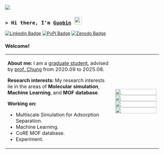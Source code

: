 ![](https://komarev.com/ghpvc/?username=sxm13)
### <samp>&gt; Hi there, I'm [Guobin](https://sxm13.github.io/GuobinZhao.github.io/) <img src="https://media.giphy.com/media/hvRJCLFzcasrR4ia7z/giphy.gif" width="25"> </samp>
[![Linkedin Badge](https://img.shields.io/badge/-LinkedIn-0e76a8?style=flat-square&logo=Linkedin&logoColor=white)](https://www.linkedin.com/in/guobin-zhao-427818256/)
[![PyPI Badge](https://img.shields.io/badge/PyPI-Guobin%20Zhao-3775A9?style=flat-square&logo=pypi&logoColor=white)](https://pypi.org/user/q342247760/)
[![Zenodo Badge](https://img.shields.io/badge/Zenodo-Guobin%20Zhao-FF6600?style=flat-square&logo=zenodo&logoColor=white)](https://zenodo.org/search?q=metadata.creators.person_or_org.name%3A%22ZHAO%2C%20GUOBIN%22&l=list&p=1&s=10&sort=bestmatch)
### Welcome! &nbsp;
<table>
  <tr>
    <td width="70%">
      <p>
        <strong>About me:</strong> I am a <a href="https://pusan.ac.kr/kor/Main.do">graduate student</a>, 
        advised by <a href="https://sites.google.com/view/dcel-lab/people/professor">prof. Chung</a> from 2020.09 to 2025.08.
      </p>
      <p>
        <strong>Research interests:</strong> My research interests lie in the areas of <strong>Molecular simulation</strong>, 
        <strong>Machine Learning</strong>, and <strong>MOF database</strong>.
      </p>
      <p>
        <strong>Working on:</strong>
        <ul>
          <li>Multiscale Simulation for Adsorption Separation.</li>
          <li>Machine Learning.</li>
          <li>CoRE MOF database.</li>
          <li>Experiment.</li>
        </ul>
      </p>
    </td>
    <td width="30%">
      <img src="https://github-readme-stats.vercel.app/api?username=sxm13&show_icons=true&theme=radical" width="100%">
      <img src="https://github-profile-summary-cards.vercel.app/api/cards/productive-time?username=sxm13&theme=maroongold" width="100%">
      <img src="https://github-readme-stats.vercel.app/api/top-langs/?username=sxm13&hide=java,html,css&theme=dracula" width="100%">
      <img src="https://github-profile-summary-cards.vercel.app/api/cards/profile-details?username=sxm13&theme=maroongold" width="100%">
    </td>
  </tr>
</table>
